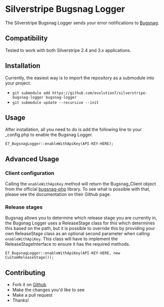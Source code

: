 # Silverstripe Bugsnag Logger #

The Silverstripe Bugsnag Logger sends your error notifications to [Bugsnag](http://bugsnag.com).

## Compatibility ##
Tested to work with both Silverstripe 2.4 and 3.x applications.

## Installation ##

Currently, the easiest way is to import the repository as a submodule into your project.

* `git submodule add https://github.com/evolution7/silverstripe-bugsnag-logger bugsnag-logger`
* `git submodule update --recursive --init`

## Usage ##

After installation, all you need to do is add the following line to your _config.php to enable the Bugsnag Logger.

`E7_BugsnagLogger::enableWithApiKey(API-KEY-HERE);`

## Advanced Usage ##
### Client configuration ###
Calling the `enableWithApiKey` method will return the Bugsnag_Client object from the official [bugsnag-php](https://github.com/bugsnag/bugsnag-php) library. To see what is possible with that, please see the documentation on their Github page.

### Release stages ###
Bugsnag allows you to determine which release stage you are currently in, the Bugsnag Logger uses a ReleaseStage class for this which determines this based on the path, but it is possible to override this by providing your own ReleaseStage class as an optional second parameter when calling `enableWithApiKey`. This class will have to implement the ReleaseStageInterface to ensure it has the required methods.

`E7_BugsnagLogger::enableWithApiKey(API-KEY-HERE, new CustomReleaseStage());`

## Contributing ##

* Fork it on [Github](https://github.com/evolution7/silverstripe-bugsnag-logger)
* Make the changes you'd like to see
* Make a pull request
* Thanks!
